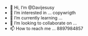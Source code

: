 - 👋 Hi, I’m @Davijesusy
- 👀 I’m interested in ... copywrigth
- 🌱 I’m currently learning ...
- 💞️ I’m looking to collaborate on ...
- 📫 How to reach me ... 8897984857

<!---
Davijesus1/Davijesus1 is a ✨ special ✨ repository because its `README.md` (this file) appears on your GitHub profile.
You can click the Preview link to take a look at your changes.
--->
